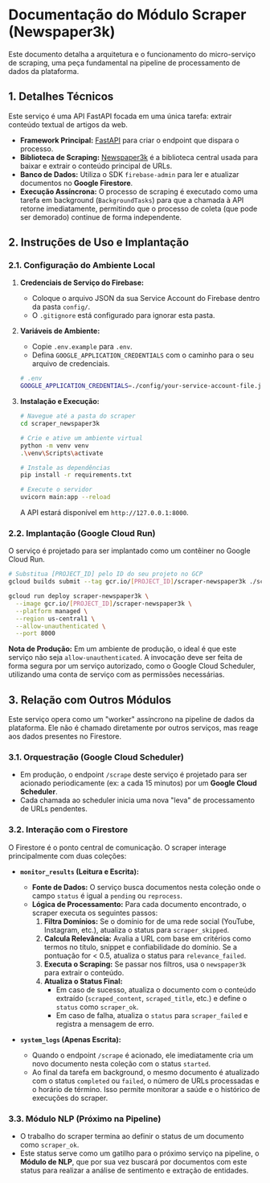 # Documentação do Módulo Scraper (Newspaper3k)

Este documento detalha a arquitetura e o funcionamento do micro-serviço de scraping, uma peça fundamental na pipeline de processamento de dados da plataforma.

## 1. Detalhes Técnicos

Este serviço é uma API FastAPI focada em uma única tarefa: extrair conteúdo textual de artigos da web.

- **Framework Principal:** [FastAPI](https://fastapi.tiangolo.com/) para criar o endpoint que dispara o processo.
- **Biblioteca de Scraping:** [Newspaper3k](https://newspaper.readthedocs.io/en/latest/) é a biblioteca central usada para baixar e extrair o conteúdo principal de URLs.
- **Banco de Dados:** Utiliza o SDK `firebase-admin` para ler e atualizar documentos no **Google Firestore**.
- **Execução Assíncrona:** O processo de scraping é executado como uma tarefa em background (`BackgroundTasks`) para que a chamada à API retorne imediatamente, permitindo que o processo de coleta (que pode ser demorado) continue de forma independente.

## 2. Instruções de Uso e Implantação

### 2.1. Configuração do Ambiente Local

1.  **Credenciais de Serviço do Firebase:**
    -   Coloque o arquivo JSON da sua Service Account do Firebase dentro da pasta `config/`.
    -   O `.gitignore` está configurado para ignorar esta pasta.

2.  **Variáveis de Ambiente:**
    -   Copie `.env.example` para `.env`.
    -   Defina `GOOGLE_APPLICATION_CREDENTIALS` com o caminho para o seu arquivo de credenciais.

    ```bash
    # .env
    GOOGLE_APPLICATION_CREDENTIALS=./config/your-service-account-file.json
    ```

3.  **Instalação e Execução:**
    ```bash
    # Navegue até a pasta do scraper
    cd scraper_newspaper3k

    # Crie e ative um ambiente virtual
    python -m venv venv
    .\venv\Scripts\activate

    # Instale as dependências
    pip install -r requirements.txt

    # Execute o servidor
    uvicorn main:app --reload
    ```
    A API estará disponível em `http://127.0.0.1:8000`.

### 2.2. Implantação (Google Cloud Run)

O serviço é projetado para ser implantado como um contêiner no Google Cloud Run.

```bash
# Substitua [PROJECT_ID] pelo ID do seu projeto no GCP
gcloud builds submit --tag gcr.io/[PROJECT_ID]/scraper-newspaper3k ./scraper_newspaper3k

gcloud run deploy scraper-newspaper3k \
  --image gcr.io/[PROJECT_ID]/scraper-newspaper3k \
  --platform managed \
  --region us-central1 \
  --allow-unauthenticated \
  --port 8000
```

**Nota de Produção:** Em um ambiente de produção, o ideal é que este serviço não seja `allow-unauthenticated`. A invocação deve ser feita de forma segura por um serviço autorizado, como o Google Cloud Scheduler, utilizando uma conta de serviço com as permissões necessárias.

## 3. Relação com Outros Módulos

Este serviço opera como um "worker" assíncrono na pipeline de dados da plataforma. Ele não é chamado diretamente por outros serviços, mas reage aos dados presentes no Firestore.

### 3.1. Orquestração (Google Cloud Scheduler)

-   Em produção, o endpoint `/scrape` deste serviço é projetado para ser acionado periodicamente (ex: a cada 15 minutos) por um **Google Cloud Scheduler**.
-   Cada chamada ao scheduler inicia uma nova "leva" de processamento de URLs pendentes.

### 3.2. Interação com o Firestore

O Firestore é o ponto central de comunicação. O scraper interage principalmente com duas coleções:

-   **`monitor_results` (Leitura e Escrita):**
    -   **Fonte de Dados:** O serviço busca documentos nesta coleção onde o campo `status` é igual a `pending` ou `reprocess`.
    -   **Lógica de Processamento:** Para cada documento encontrado, o scraper executa os seguintes passos:
        1.  **Filtra Domínios:** Se o domínio for de uma rede social (YouTube, Instagram, etc.), atualiza o status para `scraper_skipped`.
        2.  **Calcula Relevância:** Avalia a URL com base em critérios como termos no título, snippet e confiabilidade do domínio. Se a pontuação for < 0.5, atualiza o status para `relevance_failed`.
        3.  **Executa o Scraping:** Se passar nos filtros, usa o `newspaper3k` para extrair o conteúdo.
        4.  **Atualiza o Status Final:**
            -   Em caso de sucesso, atualiza o documento com o conteúdo extraído (`scraped_content`, `scraped_title`, etc.) e define o `status` como `scraper_ok`.
            -   Em caso de falha, atualiza o `status` para `scraper_failed` e registra a mensagem de erro.

-   **`system_logs` (Apenas Escrita):**
    -   Quando o endpoint `/scrape` é acionado, ele imediatamente cria um novo documento nesta coleção com o status `started`.
    -   Ao final da tarefa em background, o mesmo documento é atualizado com o status `completed` ou `failed`, o número de URLs processadas e o horário de término. Isso permite monitorar a saúde e o histórico de execuções do scraper.

### 3.3. Módulo NLP (Próximo na Pipeline)

-   O trabalho do scraper termina ao definir o status de um documento como `scraper_ok`.
-   Este status serve como um gatilho para o próximo serviço na pipeline, o **Módulo de NLP**, que por sua vez buscará por documentos com este status para realizar a análise de sentimento e extração de entidades.